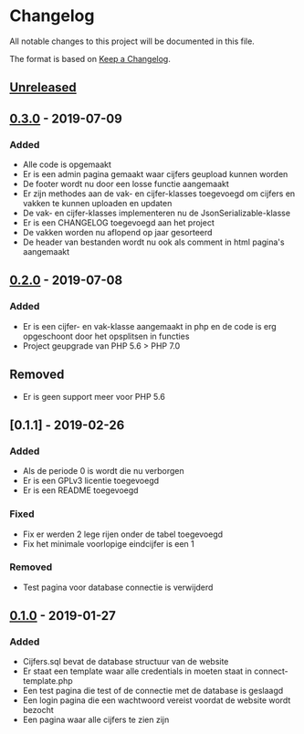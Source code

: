 # Changelog
All notable changes to this project will be documented in this file.

The format is based on [Keep a Changelog](https://keepachangelog.com/en/1.0.0/).

## [Unreleased]

## [0.3.0] - 2019-07-09
### Added
- Alle code is opgemaakt
- Er is een admin pagina gemaakt waar cijfers geupload kunnen worden
- De footer wordt nu door een losse functie aangemaakt
- Er zijn methodes aan de vak- en cijfer-klasses toegevoegd om cijfers en vakken
te kunnen uploaden en updaten
- De vak- en cijfer-klasses implementeren nu de JsonSerializable-klasse
- Er is een CHANGELOG toegevoegd aan het project
- De vakken worden nu aflopend op jaar gesorteerd
- De header van bestanden wordt nu ook als comment in html pagina's aangemaakt

## [0.2.0] - 2019-07-08
### Added
- Er is een cijfer- en vak-klasse aangemaakt in php en de code is erg
opgeschoont door het opsplitsen in functies
- Project geupgrade van PHP 5.6 > PHP 7.0

## Removed
- Er is geen support meer voor PHP 5.6

## [0.1.1] - 2019-02-26
### Added
- Als de periode 0 is wordt die nu verborgen
- Er is een GPLv3 licentie toegevoegd
- Er is een README toegevoegd

### Fixed
- Fix er werden 2 lege rijen onder de tabel toegevoegd
- Fix het minimale voorlopige eindcijfer is een 1

### Removed
- Test pagina voor database connectie is verwijderd

## [0.1.0] - 2019-01-27
### Added
- Cijfers.sql bevat de database structuur van de website
- Er staat een template waar alle credentials in moeten staat in connect-template.php
- Een test pagina die test of de connectie met de database is geslaagd
- Een login pagina die een wachtwoord vereist voordat de website wordt bezocht
- Een pagina waar alle cijfers te zien zijn

[Unreleased]: https://github.com/olivierlacan/keep-a-changelog/compare/v1.0.0...HEAD
[1.0.0]: https://github.com/olivierlacan/keep-a-changelog/compare/v0.3.0...v1.0.0
[0.3.0]: https://github.com/olivierlacan/keep-a-changelog/compare/v0.2.0...v0.3.0
[0.2.0]: https://github.com/olivierlacan/keep-a-changelog/compare/v0.1.0...v0.2.0
[0.1.0]: https://github.com/olivierlacan/keep-a-changelog/compare/v0.0.8...v0.1.0
[0.0.8]: https://github.com/olivierlacan/keep-a-changelog/compare/v0.0.7...v0.0.8
[0.0.7]: https://github.com/olivierlacan/keep-a-changelog/compare/v0.0.6...v0.0.7
[0.0.6]: https://github.com/olivierlacan/keep-a-changelog/compare/v0.0.5...v0.0.6
[0.0.5]: https://github.com/olivierlacan/keep-a-changelog/compare/v0.0.4...v0.0.5
[0.0.4]: https://github.com/olivierlacan/keep-a-changelog/compare/v0.0.3...v0.0.4
[0.0.3]: https://github.com/olivierlacan/keep-a-changelog/compare/v0.0.2...v0.0.3
[0.0.2]: https://github.com/olivierlacan/keep-a-changelog/compare/v0.0.1...v0.0.2
[0.0.1]: https://github.com/TristanLaan/cijfersoverzicht/releases/tag/v0.0.1
